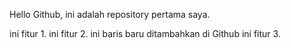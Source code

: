 Hello Github, ini adalah repository pertama saya.

ini fitur 1.
ini fitur 2.
ini baris baru ditambahkan di Github
ini fitur 3.